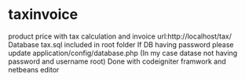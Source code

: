# taxinvoice
product price with tax calculation and invoice 
url:http://localhost/tax/
Database tax.sql included in root folder
If DB having password please update application/config/database.php (In my case datase not having  password and username root)
Done with codeigniter framwork and netbeans editor


